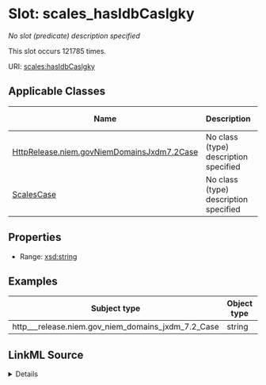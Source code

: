 

# Slot: scales_hasIdbCaslgky


_No slot (predicate) description specified_






This slot occurs 121785 times.


URI: [scales:hasIdbCaslgky](http://schemas.scales-okn.org/rdf/scales#hasIdbCaslgky)



<!-- no inheritance hierarchy -->





## Applicable Classes

| Name | Description | Modifies Slot |
| --- | --- | --- |
| [HttpRelease.niem.govNiemDomainsJxdm7.2Case](../classes/HttpRelease.niem.govNiemDomainsJxdm7.2Case.md) | No class (type) description specified |  yes  |
| [ScalesCase](../classes/ScalesCase.md) | No class (type) description specified |  no  |







## Properties

* Range: [xsd:string](http://www.w3.org/2001/XMLSchema#string)






## Examples

| Subject type | Object type | Example subject | Example object | Occurrences |
| --- | --- | --- | --- | --- |
| http___release.niem.gov_niem_domains_jxdm_7.2_Case | string | scales:CriminalCase | 009011600002CR0 | 121785 |




## LinkML Source

<details>

```yaml
name: scales_hasIdbCaslgky
annotations:
  count:
    tag: count
    value: 121785
description: No slot (predicate) description specified
examples:
- object:
    example_object: 009011600002CR0
    example_object_type: string
    example_predicate: scales:hasIdbCaslgky
    example_subject: scales:CriminalCase
    example_subject_type: http___release.niem.gov_niem_domains_jxdm_7.2_Case
from_schema: scales-kg
rank: 1000
slot_uri: scales:hasIdbCaslgky
alias: scales_hasIdbCaslgky
domain_of:
- http___release.niem.gov_niem_domains_jxdm_7.2_Case
- scales_Case
range: string

```
</details>